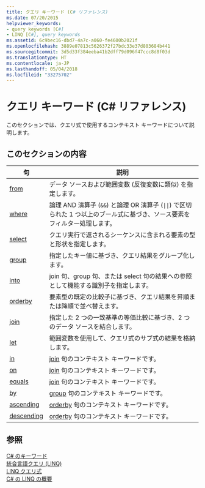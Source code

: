 ```yaml
---
title: クエリ キーワード (C# リファレンス)
ms.date: 07/20/2015
helpviewer_keywords:
- query keywords [C#]
- LINQ [C#], query keywords
ms.assetid: 6c9bec16-dbd7-4a7c-a060-fe4600b2021f
ms.openlocfilehash: 3889e07813c5626372f27bdc33e37d803684b441
ms.sourcegitcommit: 3d5d33f384eeba41b2dff79d096f47ccc8d8f03d
ms.translationtype: HT
ms.contentlocale: ja-JP
ms.lasthandoff: 05/04/2018
ms.locfileid: "33275702"
---
```

# <a name="query-keywords-c-reference"></a>クエリ キーワード (C# リファレンス)
このセクションでは、クエリ式で使用するコンテキスト キーワードについて説明します。  
  
## <a name="in-this-section"></a>このセクションの内容  
  
|句|説明|  
|------------|-----------------|  
|[from](../../../csharp/language-reference/keywords/from-clause.md)|データ ソースおよび範囲変数 (反復変数に類似) を指定します。|  
|[where](../../../csharp/language-reference/keywords/where-clause.md)|論理 AND 演算子 (`&&`) と論理 OR 演算子 (<code>&#124;&#124;</code>) で区切られた 1 つ以上のブール式に基づき、ソース要素をフィルター処理します。|  
|[select](../../../csharp/language-reference/keywords/select-clause.md)|クエリ実行で返されるシーケンスに含まれる要素の型と形状を指定します。|  
|[group](../../../csharp/language-reference/keywords/group-clause.md)|指定したキー値に基づき、クエリ結果をグループ化します。|  
|[into](../../../csharp/language-reference/keywords/into.md)|join 句、group 句、または select 句の結果への参照として機能する識別子を指定します。|  
|[orderby](../../../csharp/language-reference/keywords/orderby-clause.md)|要素型の既定の比較子に基づき、クエリ結果を昇順または降順で並べ替えます。|  
|[join](../../../csharp/language-reference/keywords/join-clause.md)|指定した 2 つの一致基準の等価比較に基づき、2 つのデータ ソースを結合します。|  
|[let](../../../csharp/language-reference/keywords/let-clause.md)|範囲変数を使用して、クエリ式のサブ式の結果を格納します。|  
|[in](../../../csharp/language-reference/keywords/in.md)|[join](../../../csharp/language-reference/keywords/join-clause.md) 句のコンテキスト キーワードです。|  
|[on](../../../csharp/language-reference/keywords/on.md)|[join](../../../csharp/language-reference/keywords/join-clause.md) 句のコンテキスト キーワードです。|  
|[equals](../../../csharp/language-reference/keywords/equals.md)|[join](../../../csharp/language-reference/keywords/join-clause.md) 句のコンテキスト キーワードです。|  
|[by](../../../csharp/language-reference/keywords/by.md)|[group](../../../csharp/language-reference/keywords/group-clause.md) 句のコンテキスト キーワードです。|  
|[ascending](../../../csharp/language-reference/keywords/ascending.md)|[orderby](../../../csharp/language-reference/keywords/orderby-clause.md) 句のコンテキスト キーワードです。|  
|[descending](../../../csharp/language-reference/keywords/descending.md)|[orderby](../../../csharp/language-reference/keywords/orderby-clause.md) 句のコンテキスト キーワードです。|  
  
## <a name="see-also"></a>参照  
 [C# のキーワード](../../../csharp/language-reference/keywords/index.md)  
 [統合言語クエリ (LINQ)](../../programming-guide/concepts/linq/index.md)  
 [LINQ クエリ式](../../../csharp/programming-guide/linq-query-expressions/index.md)  
 [C# の LINQ の概要](../../../csharp/programming-guide/concepts/linq/getting-started-with-linq.md)
